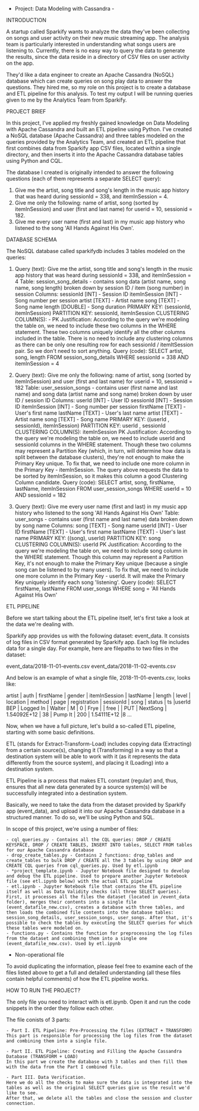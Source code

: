 - Project: Data Modeling with Cassandra -

INTRODUCTION

A startup called Sparkify wants to analyze the data they've been collecting on songs and user activity on their new music streaming app. The analysis team is particularly interested in understanding what songs users are listening to. Currently, there is no easy way to query the data to generate the results, since the data reside in a directory of CSV files on user activity on the app.

They'd like a data engineer to create an Apache Cassandra (NoSQL) database which can create queries on song play data to answer the questions. They hired me, so my role on this project is to create a database and ETL pipeline for this analysis. To test my output I will be running queries given to me by the Analytics Team from Sparkify.


PROJECT BRIEF

In this project, I've applied my freshly gained knowledge on Data Modeling with Apache Cassandra and built an ETL pipeline using Python. I've created a NoSQL database (Apache Cassandra) and three tables modeled on the queries provided by the Analytics Team, and created an ETL pipeline that first combines data from Sparkify app CSV files, located within a single directory, and then inserts it into the Apache Cassandra database tables using Python and CQL.   

The database I created is originally intended to answer the following questions (each of them represents a separate SELECT query):
   1. Give me the artist, song title and song's length in the music app history that was heard during sessionId = 338, and itemInSession = 4.
   2. Give me only the following: name of artist, song (sorted by itemInSession) and user (first and last name) for userid = 10, sessionid = 182.
   3. Give me every user name (first and last) in my music app history who listened to the song 'All Hands Against His Own'.


DATABASE SCHEMA

The NoSQL database called sparkifydb includes 3 tables modeled on the queries:

1. 
    Query (text): Give me the artist, song title and song's length in the music app history that was heard during sessionId = 338, and itemInSession = 4
    Table: session_song_details - contains song data (artist name, song name, song length) broken down by session ID / item (song number) in session
    Columns:
        sessionId [INT] - Session ID
        itemInSession [INT] - Song number per session
        artist [TEXT] - Artist name
        song [TEXT] - Song name
        length [DOUBLE] - Song duration
    PRIMARY KEY: (sessionId, itemInSession) 
        PARTITION KEY: sessionId, itemInSession
        CLUSTERING COLUMN(S): -
     PK Justification: According to the query we're modeling the table on, we need to include these two columns in the WHERE statement. These two columns uniquely identify all the other columns included in the table. There is no need to include any clustering columns as there can be only one resulting row for each sessionId / itemItSession pair. So we don't need to sort anything.
     Query (code): SELECT artist, song, length FROM session_song_details WHERE sessionId = 338 AND itemInSession = 4

2. 
    Query (text): Give me only the following: name of artist, song (sorted by itemInSession) and user (first and last name) for userid = 10, sessionid = 182
    Table: user_session_songs - contains user (first name and last name) and song data (artist name and song name) broken down by user ID / session ID
    Columns:
        userId [INT] - User ID 
        sessionId [INT] - Session ID
        itemInSession [INT] - Song number per session
        firstName [TEXT] - User's first name
        lastName [TEXT] - User's last name
        artist [TEXT] - Artist name
        song [TEXT] - Song name
    PRIMARY KEY: ((userId , sessionId),  itemInSession)
        PARTITION KEY: userId , sessionId
        CLUSTERING COLUMN(S): itemInSession
    PK Justification: According to the query we're modeling the table on, we need to include userId and sessionId columns in the WHERE statement. Though these two columns may represent a Partition Key (which, in turn, will determine how data is split between the database clusters), they're not enough to make the Primary Key unique. To fix that, we need to include one more column in the Primary Key - itemInSession. The query above requests the data to be sorted by itemInSession, so it makes this column a good Clustering Column candidate. 
    Query (code): SELECT artist, song, firstName, lastName, itemInSession FROM user_session_songs WHERE userId = 10 AND sessionId = 182

3. 
    Query (text): Give me every user name (first and last) in my music app history who listened to the song 'All Hands Against His Own'
    Table: user_songs - contains user (first name and last name) data broken down by song name
    Columns:
        song [TEXT] - Song name
        userId [INT] - User ID
        firstName [TEXT] - User's first name
        lastName [TEXT] - User's last name
    PRIMARY KEY: ((song),  userId)
        PARTITION KEY: song
        CLUSTERING COLUMN(S): userId
    PK Justification: According to the query we're modeling the table on, we need to include song column in the WHERE statement. Though this column may represent a Partition Key, it's not enough to make the Primary Key unique (because a single song can be listened to by many users). To fix that, we need to include one more column in the Primary Key - userId. It will make the Primary Key uniquely identify each song 'listening'.
    Query (code): SELECT firstName, lastName FROM user_songs WHERE song = 'All Hands Against His Own'


ETL PIPELINE

Before we start talking about the ETL pipeline itself, let's first take a look at the data we're dealing with.

Sparkify app provides us with the following dataset: event_data. It consists of log files in CSV format generated by Sparkify app. Each log file includes data for a single day. 
For example, here are filepaths to two files in the dataset:

event_data/2018-11-01-events.csv
event_data/2018-11-02-events.csv

And below is an example of what a single file, 2018-11-01-events.csv, looks like:

artist | auth      | firstName | gender | itemInSession | lastName | length | level | location | method | page     | registration | sessionId | song    | status | ts            |userId
BEP    | Logged In | Walter    | M      | 0             | Frye     |        | free  |          | PUT    | NextSong | 1.54092E+12  | 38        | Pump It | 200    | 1.54111E+12   |8
...

Now, when we have a full picture, let's build a so-called ETL pipeline, starting with some basic definitions.

ETL (stands for Extract-Transform-Load) includes copying data (Extracting) from a certain source(s), changing it (Transforming) in a way so that a destination system will be able to work with it (as it represents the data differently from the source system), and placing it (Loading) into a destination system.

ETL Pipeline is a process that makes ETL constant (regular) and, thus, ensures that all new data generated by a source system(s) will be successfully integrated into a destination system.

Basically, we need to take the data from the dataset provided by Sparkify app (event_data), and upload it into our Apache Cassandra database in a structured manner. To do so, we'll be using Python and SQL.

In scope of this project, we're using a number of files:

    - cql_queries.py - Contains all the CQL queries: DROP / CREATE KEYSPACE, DROP / CREATE TABLES, INSERT INTO tables, SELECT FROM tables for our Apache Cassandra database
    - drop_create_tables.py - Contains 2 functions: drop_tables and create_tables to bulk DROP / CREATE all the 3 tables by using DROP and CREATE CQL queries from cql_queries.py. Used by etl.ipynb
    - *project_template.ipynb - Jupyter Notebook file designed to develop and debug the ETL pipeline. Used to prepare another Jupyter Notebook file (see etl.ipynb below) with the actual ETL pipeline
    - etl.ipynb - Jupyter Notebook file that contains the ETL pipeline itself as well as Data Validity checks (all three SELECT queries). First, it processes all the files the dataset (located in /event_data folder), merges their contents into a single file (event_datafile_new.csv), creates a database with three tables, and then loads the combined file contents into the database tables: session_song_details, user_session_songs, user_songs. After that, it's possible to check the tables by executing the SELECT queries for which these tables were modeled on.
    - functions.py - Contains the function for preprocessing the log files from the dataset and combining them into a single one (event_datafile_new.csv). Used by etl.ipynb
* Non-operational file

To avoid duplicating the information, please feel free to examine each of the files listed above to get a full and detailed understanding (all these files contain helpful comments) of how the ETL pipeline works.


HOW TO RUN THE PROJECT?

The only file you need to interact with is etl.ipynb. Open it and run the code snippets in the order they follow each other.

The file conists of 3 parts:

    - Part I. ETL Pipeline: Pre-Processing the files (EXTRACT + TRANSFORM)
    This part is responsible for processing the log files from the dataset and combining them into a single file.
    
    - Part II. ETL Pipeline: Creating and Filling the Apache Cassandra Database (TRANSFORM + LOAD)
    In this part we create the database with 3 tables and then fill them with the data from the Part I combined file.
    
    - Part III. Data Verification.
    Here we do all the checks to make sure the data is integrated into the tables as well as the original SELECT queries give us the result we'd like to see.
    After that, we delete all the tables and close the session and cluster connection.